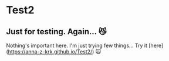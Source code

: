 # Test2 
## Just for testing. Again... :smirk_cat:
Nothing's important here. I'm just trying few things...
Try it  [here] (https://anna-z-krk.github.io/Test2/)
:scream_cat:
